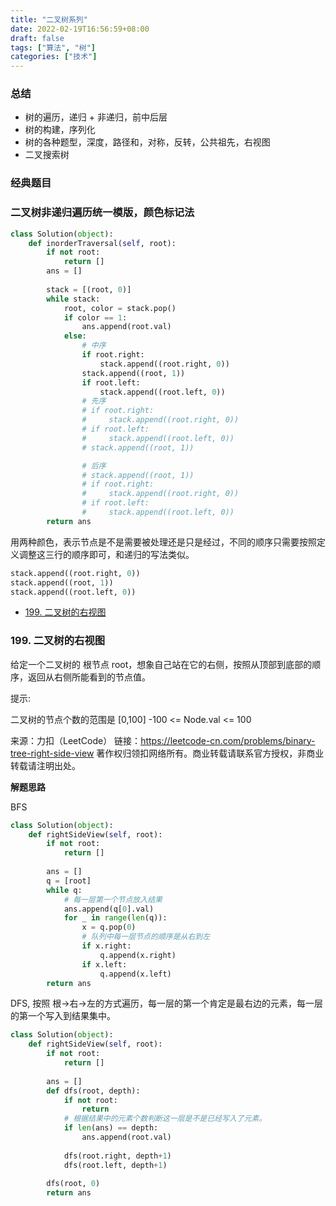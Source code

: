 ```yaml
---
title: "二叉树系列"
date: 2022-02-19T16:56:59+08:00
draft: false
tags: ["算法", "树"]
categories: ["技术"]
---
```


### 总结

* 树的遍历，递归 + 非递归，前中后层
* 树的构建，序列化
* 树的各种题型，深度，路径和，对称，反转，公共祖先，右视图
* 二叉搜索树

### 经典题目


### 二叉树非递归遍历统一模版，颜色标记法

```python
class Solution(object):
    def inorderTraversal(self, root):
        if not root:
            return []
        ans = []
        
        stack = [(root, 0)]
        while stack:
            root, color = stack.pop()
            if color == 1:
                ans.append(root.val)
            else:
                # 中序
                if root.right:
                    stack.append((root.right, 0))
                stack.append((root, 1))
                if root.left:
                    stack.append((root.left, 0))
                # 先序
                # if root.right:
                #     stack.append((root.right, 0))
                # if root.left:
                #     stack.append((root.left, 0))
                # stack.append((root, 1))

                # 后序
                # stack.append((root, 1))
                # if root.right:
                #     stack.append((root.right, 0))
                # if root.left:
                #     stack.append((root.left, 0))
        return ans
```

用两种颜色，表示节点是不是需要被处理还是只是经过，不同的顺序只需要按照定义调整这三行的顺序即可，和递归的写法类似。

```python
stack.append((root.right, 0))
stack.append((root, 1))
stack.append((root.left, 0))
```


* [199. 二叉树的右视图](https://leetcode-cn.com/problems/binary-tree-right-side-view/)


### 199. 二叉树的右视图

给定一个二叉树的 根节点 root，想象自己站在它的右侧，按照从顶部到底部的顺序，返回从右侧所能看到的节点值。 

提示:

二叉树的节点个数的范围是 [0,100]
-100 <= Node.val <= 100 

来源：力扣（LeetCode）
链接：https://leetcode-cn.com/problems/binary-tree-right-side-view
著作权归领扣网络所有。商业转载请联系官方授权，非商业转载请注明出处。

**解题思路**

BFS

```python
class Solution(object):
    def rightSideView(self, root):
        if not root:
            return []
        
        ans = []
        q = [root]
        while q:
            # 每一层第一个节点放入结果
            ans.append(q[0].val)
            for _ in range(len(q)):
                x = q.pop(0)
                # 队列中每一层节点的顺序是从右到左
                if x.right:
                    q.append(x.right)
                if x.left:
                    q.append(x.left)
        return ans
```

DFS, 按照 根->右->左的方式遍历，每一层的第一个肯定是最右边的元素，每一层的第一个写入到结果集中。

```python
class Solution(object):
    def rightSideView(self, root):
        if not root:
            return []
        
        ans = []
        def dfs(root, depth):
            if not root:
                return
            # 根据结果中的元素个数判断这一层是不是已经写入了元素。
            if len(ans) == depth:
                ans.append(root.val)
            
            dfs(root.right, depth+1)
            dfs(root.left, depth+1)
            
        dfs(root, 0)
        return ans
```



